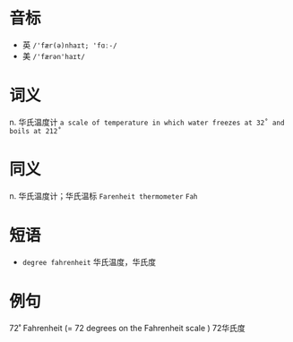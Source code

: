 # 音标

- 英 `/'fær(ə)nhaɪt; 'fɑː-/`
- 美 `/'færən'haɪt/`

# 词义

n. 华氏温度计
`a scale of temperature in which water freezes at 32˚ and boils at 212˚`

# 同义

n. 华氏温度计；华氏温标
`Farenheit thermometer` `Fah`

# 短语

- `degree fahrenheit` 华氏温度，华氏度

# 例句

72˚ Fahrenheit (= 72 degrees on the Fahrenheit scale )
72华氏度


